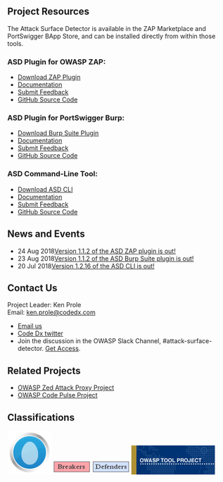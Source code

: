 ## Project Resources
The Attack Surface Detector is available in the ZAP Marketplace and PortSwigger BApp Store, and can be installed directly from within those tools.

### ASD Plugin for OWASP ZAP:
* [Download ZAP Plugin](https://github.com/secdec/attack-surface-detector-zap/releases)
* [Documentation](https://github.com/secdec/attack-surface-detector-zap/wiki)
* [Submit Feedback](https://github.com/secdec/attack-surface-detector-zap/issues)
* [GitHub Source Code](https://github.com/secdec/attack-surface-detector-zap)

### ASD Plugin for PortSwigger Burp:
* [Download Burp Suite Plugin](https://github.com/secdec/attack-surface-detector-burp/releases)
* [Documentation](https://github.com/secdec/attack-surface-detector-burp/wiki)
* [Submit Feedback](https://github.com/secdec/attack-surface-detector-burp/issues)
* [GitHub Source Code](https://github.com/secdec/attack-surface-detector-burp)

### ASD Command-Line Tool:
* [Download ASD CLI](https://github.com/secdec/attack-surface-detector-cli/releases)
* [Documentation](https://github.com/secdec/attack-surface-detector-cli/wiki)
* [Submit Feedback](https://github.com/secdec/attack-surface-detector-cli/issues)
* [GitHub Source Code](https://github.com/secdec/attack-surface-detector-cli)

## News and Events
* 24 Aug 2018[Version 1.1.2 of the ASD ZAP plugin is out!](https://github.com/secdec/attack-surface-detector-zap/releases)
* 23 Aug 2018[Version 1.1.2 of the ASD Burp Suite plugin is out!](https://github.com/secdec/attack-surface-detector-burp/releases)
* 20 Jul 2018[Version 1.2.16 of the ASD CLI is out!](https://github.com/secdec/attack-surface-detector-cli/releases)

## Contact Us
Project Leader: Ken Prole  
Email: [ken.prole@codedx.com](mailto:ken.prole@codedx.com)
* [Email us](mailto:info@codedx.com)
* [Code Dx twitter](https://twitter.com/codedx)
* Join the discussion in the OWASP Slack Channel, #attack-surface-detector. [Get Access](https://coreruleset.org/20181003/owasp-crs-slack/).

## Related Projects
* [OWASP Zed Attack Proxy Project](https://www2.owasp.org/www-project-zap/)
* [OWASP Code Pulse Project](https://www2.owasp.org/www-project-code-pulse/)

## Classifications
![New projects](assets/images/New_projects.png)
![OWASP Breakers](assets/images/Owasp-breakers-small.png)
![OWASP Defenders](assets/images/Owasp-defenders-small.png)
![Project Type Files Tool](assets/images/Project_Type_Files_TOOL.png)
